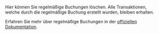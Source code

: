 Hier können Sie regelmäßige Buchungen löschen. Alle Transaktionen, welche durch die regelmäßige Buchung erstellt wurden, bleiben erhalten.

Erfahren Sie mehr über regelmäßige Buchungen in der [offiziellen Dokumentation](https://firefly-iii.readthedocs.io/en/latest/advanced/recurring.html).